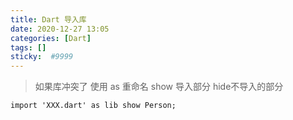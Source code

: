 ```yaml
---
title: Dart 导入库
date: 2020-12-27 13:05
categories: [Dart]
tags: []
sticky:  #9999
---
```


>如果库冲突了 使用 as 重命名   show 导入部分  hide不导入的部分
```
import 'XXX.dart' as lib show Person;

```